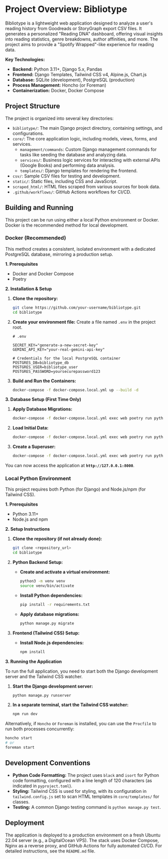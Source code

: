 # Project Overview: Bibliotype

Bibliotype is a lightweight web application designed to analyze a user's reading history from Goodreads or StoryGraph export CSV files. It generates a personalized "Reading DNA" dashboard, offering visual insights into reading statistics, genre breakdowns, author affinities, and more. The project aims to provide a "Spotify Wrapped"-like experience for reading data.

**Key Technologies:**
*   **Backend:** Python 3.11+, Django 5.x, Pandas
*   **Frontend:** Django Templates, Tailwind CSS v4, Alpine.js, Chart.js
*   **Database:** SQLite (development), PostgreSQL (production)
*   **Process Management:** Honcho (or Foreman)
*   **Containerization:** Docker, Docker Compose

## Project Structure

The project is organized into several key directories:

*   `bibliotype/`: The main Django project directory, containing settings, and configurations.
*   `core/`: The core application logic, including models, views, forms, and services.
    *   `management/commands`: Custom Django management commands for tasks like seeding the database and analyzing data.
    *   `services/`: Business logic services for interacting with external APIs (Google Books) and performing data analysis.
    *   `templates/`: Django templates for rendering the frontend.
*   `csv/`: Sample CSV files for testing and development.
*   `static/`: Static files, including CSS and JavaScript.
*   `scraped_html/`: HTML files scraped from various sources for book data.
*   `.github/workflows/`: GitHub Actions workflows for CI/CD.

## Building and Running

This project can be run using either a local Python environment or Docker. Docker is the recommended method for local development.

### Docker (Recommended)

This method creates a consistent, isolated environment with a dedicated PostgreSQL database, mirroring a production setup.

**1. Prerequisites**

*   Docker and Docker Compose
*   Poetry

**2. Installation & Setup**

1.  **Clone the repository:**
    ```bash
    git clone https://github.com/your-username/bibliotype.git
    cd bibliotype
    ```

2.  **Create your environment file:**
    Create a file named `.env` in the project root.
    ```env
    # .env

    SECRET_KEY="generate-a-new-secret-key"
    GEMINI_API_KEY="your-real-gemini-api-key"

    # Credentials for the local PostgreSQL container
    POSTGRES_DB=bibliotype_db
    POSTGRES_USER=bibliotype_user
    POSTGRES_PASSWORD=yoursecurepassword123
    ```

3.  **Build and Run the Containers:**
    ```bash
    docker-compose -f docker-compose.local.yml up --build -d
    ```

**3. Database Setup (First Time Only)**

1.  **Apply Database Migrations:**
    ```bash
    docker-compose -f docker-compose.local.yml exec web poetry run python manage.py migrate
    ```

2.  **Load Initial Data:**
    ```bash
    docker-compose -f docker-compose.local.yml exec web poetry run python manage.py loaddata core/fixtures/initial_data.json
    ```

3.  **Create a Superuser:**
    ```bash
    docker-compose -f docker-compose.local.yml exec web poetry run python manage.py createsuperuser
    ```

You can now access the application at **`http://127.0.0.1:8000`**.

### Local Python Environment

This project requires both Python (for Django) and Node.js/npm (for Tailwind CSS).

**1. Prerequisites**

*   Python 3.11+
*   Node.js and npm

**2. Setup Instructions**

1.  **Clone the repository (if not already done):**
    ```bash
    git clone <repository_url>
    cd bibliotype
    ```

2.  **Python Backend Setup:**
    *   **Create and activate a virtual environment:**
        ```bash
        python3 -m venv venv
        source venv/bin/activate
        ```
    *   **Install Python dependencies:**
        ```bash
        pip install -r requirements.txt
        ```
    *   **Apply database migrations:**
        ```bash
        python manage.py migrate
        ```

3.  **Frontend (Tailwind CSS) Setup:**
    *   **Install Node.js dependencies:**
        ```bash
        npm install
        ```

**3. Running the Application**

To run the full application, you need to start both the Django development server and the Tailwind CSS watcher.

1.  **Start the Django development server:**
    ```bash
    python manage.py runserver
    ```

2.  **In a separate terminal, start the Tailwind CSS watcher:**
    ```bash
    npm run dev
    ```

Alternatively, if `Honcho` or `Foreman` is installed, you can use the `Procfile` to run both processes concurrently:
```bash
honcho start
# or
foreman start
```

## Development Conventions

*   **Python Code Formatting:** The project uses `black` and `isort` for Python code formatting, configured with a line length of 120 characters (as indicated in `pyproject.toml`).
*   **Styling:** Tailwind CSS is used for styling, with its configuration in `tailwind.config.js` set to scan HTML templates in `core/templates/` for classes.
*   **Testing:** A common Django testing command is `python manage.py test`.

## Deployment

The application is deployed to a production environment on a fresh Ubuntu 22.04 server (e.g., a DigitalOcean VPS). The stack uses Docker Compose, Nginx as a reverse proxy, and GitHub Actions for fully automated CI/CD. For detailed instructions, see the `README.md` file.